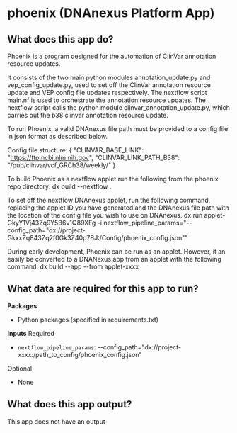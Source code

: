 <!-- dx-header -->

# phoenix (DNAnexus Platform App)

## What does this app do?

Phoenix is a program designed for the automation of ClinVar annotation resource updates.

It consists of the two main python modules annotation_update.py and vep_config_update.py, used to set off the ClinVar annotation resource update and VEP config file updates respectively.
The nextflow script main.nf is used to orchestrate the annotation resource updates.
The nextflow script calls the python module clinvar_annotation_update.py, which carries out the b38 clinvar annotation resource update.

To run Phoenix, a valid DNAnexus file path must be provided to a config file in json format as described below.

Config file structure:
{
    "CLINVAR_BASE_LINK": "https://ftp.ncbi.nlm.nih.gov",
    "CLINVAR_LINK_PATH_B38": "/pub/clinvar/vcf_GRCh38/weekly/"
}

To build Phoenix as a nextflow applet run the following from the phoenix repo directory:
dx build --nextflow .

To set off the nextflow DNAnexus applet, run the following command, replacing the applet ID you have generated and the DNAnexus file path with the location of the config file you wish to use on DNAnexus.
dx run applet-GkyY1Vj43Zq9Y5B6v1Q89XFg -i nextflow_pipeline_params="--config_path="dx://project-GkxxZq843Zq2f0Gk3Z40p7BJ:/Config/phoenix_config.json""

During early development, Phoenix can be run as an applet. However, it an easily be converted to a DNANexus app from an applet with the following command:
dx build --app --from applet-xxxx


## What data are required for this app to run?

**Packages**
* Python packages (specified in requirements.txt)

**Inputs**
Required
* `nextflow_pipeline_params`: --config_path="dx://project-xxxx:/path_to_config/phoenix_config.json"

Optional
* None

## What does this app output?

This app does not have an output


